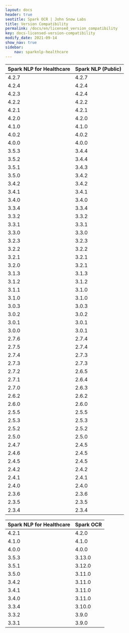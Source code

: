 ```yaml
---
layout: docs
header: true
seotitle: Spark OCR | John Snow Labs
title: Version Compatibility
permalink: /docs/en/licensed_version_compatibility
key: docs-licensed-version-compatibility
modify_date: 2021-09-14
show_nav: true
sidebar:
    nav: sparknlp-healthcare
---
```


<div class="h3-box" markdown="1">


| Spark NLP for Healthcare	| Spark NLP (Public) |
|---------------------------|--------------------|
| 4.2.7                     | 4.2.7              |
| 4.2.4                     | 4.2.4              |
| 4.2.3                     | 4.2.4              |
| 4.2.2                     | 4.2.2              |
| 4.2.1                     | 4.2.1              |
| 4.2.0                     | 4.2.0              |
| 4.1.0                     | 4.1.0              |
| 4.0.2                     | 4.0.2              |  
| 4.0.0                     | 4.0.0              |  
| 3.5.3                     | 3.4.4              |
| 3.5.2                     | 3.4.4              |
| 3.5.1                     | 3.4.3              |
| 3.5.0                     | 3.4.2              |
| 3.4.2                     | 3.4.2              |
| 3.4.1                     | 3.4.1              |
| 3.4.0                     | 3.4.0              |
| 3.3.4     				| 3.3.4              |
| 3.3.2   		         	| 3.3.2              |
| 3.3.1   			        | 3.3.1              |
| 3.3.0   			        | 3.3.0              |
| 3.2.3   			        | 3.2.3              |
| 3.2.2   		         	| 3.2.2              |
| 3.2.1   			        | 3.2.1              |
| 3.2.0   			        | 3.2.1              |
| 3.1.3   			        | 3.1.3              |
| 3.1.2   			        | 3.1.2              |
| 3.1.1   			        | 3.1.0              |
| 3.1.0   			        | 3.1.0              |
| 3.0.3   			        | 3.0.3              |
| 3.0.2   			        | 3.0.2              |
| 3.0.1   			        | 3.0.1              |
| 3.0.0   			        | 3.0.1              |
| 2.7.6   			        | 2.7.4              |
| 2.7.5   			        | 2.7.4              |
| 2.7.4   			        | 2.7.3              |
| 2.7.3   			        | 2.7.3              |
| 2.7.2   			        | 2.6.5              |
| 2.7.1   			        | 2.6.4              |
| 2.7.0   			        | 2.6.3              |
| 2.6.2   			        | 2.6.2              |
| 2.6.0   			        | 2.6.0              |
| 2.5.5   			        | 2.5.5              |
| 2.5.3   			        | 2.5.3              |
| 2.5.2   			        | 2.5.2              |
| 2.5.0   			        | 2.5.0              |
| 2.4.7   			        | 2.4.5              |
| 2.4.6   			        | 2.4.5              |
| 2.4.5   			        | 2.4.5              |
| 2.4.2   			        | 2.4.2              |
| 2.4.1   			        | 2.4.1              |
| 2.4.0   			        | 2.4.0              |
| 2.3.6   			        | 2.3.6              |
| 2.3.5   			        | 2.3.5              |
| 2.3.4   			        | 2.3.4              |



| Spark NLP for Healthcare	| Spark OCR          |
|---------------------------|--------------------|
| 4.2.1                     | 4.2.0              |
| 4.1.0                     | 4.1.0              |
| 4.0.0                     | 4.0.0              |
| 3.5.3                     | 3.13.0             |
| 3.5.1                     | 3.12.0             |
| 3.5.0				        | 3.11.0             |
| 3.4.2				        | 3.11.0             |
| 3.4.1				        | 3.11.0		     |
| 3.4.0				        | 3.11.0		     |
| 3.3.4				        | 3.10.0		     |
| 3.3.2				        | 3.9.0		         |
| 3.3.1     			    | 3.9.0		         |
